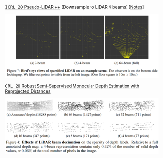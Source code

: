 [<kbd>ICRL 20</kbd> Pseudo-LiDAR ++](https://arxiv.org/pdf/1906.06310.pdf) (Downsample to LiDAR 4 beams) [[Notes](pseudo_lidar++.md)]

![](../doc/downsample_4_2.png)

[<kbd>CRL 20</kbd> Robust Semi-Supervised Monocular Depth Estimation with Reprojected Distances](http://proceedings.mlr.press/v100/guizilini20a/guizilini20a.pdf)

![](../doc/downsample_32_16_8_4.png)